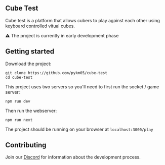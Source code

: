 ## Cube Test

Cube test is a platform that allows cubers to play against each other using keyboard controlled vitual cubes.

⚠️ The project is currently in early development phase

## Getting started

Download the project:
```console
git clone https://github.com/pykm05/cube-test
cd cube-test
```

This project uses two servers so you'll need to first run the socket / game server: 
```console
npm run dev
```

Then run the webserver:
```console
npm run next
```

The project should be running on your browser at ```localhost:3000/play```

## Contributing

Join our [Discord](https://discord.gg/ZDTMZz7B) for information about the development process.
